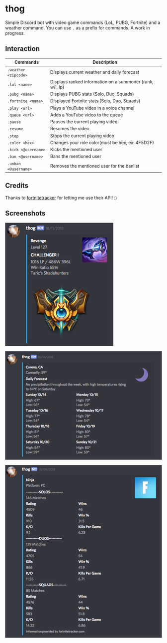 # thog

Simple Discord bot with video game commands (LoL, PUBG, Fortnite) and a weather command. You can use `.` as a prefix for commands. A work in progress.

## Interaction

| Commands             | Description                                               |
| -------------------- | --------------------------------------------------------- |
| `.weather <zipcode>` | Displays current weather and daily forecast               |
| `.lol <name>`        | Displays ranked information on a summoner (rank, w/l, lp) |
| `.pubg <name>`       | Displays PUBG stats (Solo, Duo, Squads)                   |
| `.fortnite <name>`   | Displayed Fortnite stats (Solo, Duo, Squads)              |
| `.play <url>`        | Plays a YouTube video in a voice channel                  |
| `.queue <url>`       | Adds a YouTube video to the queue                         |
| `.pause`             | Pauses the current playing video                          |
| `.resume`            | Resumes the video                                         |
| `.stop`              | Stops the current playing video                           |
| `.color <hex>`       | Changes your role color(must be hex, ex: 4F5D2F)          |
| `.kick <@username>`  | Kicks the mentioned user                                  |
| `.ban <@username>`   | Bans the mentioned user                                   |
| `.unban <@username>` | Removes the mentioned user for the banlist                |

## Credits

Thanks to [fortnitetracker](https://fortnitetracker.com/) for letting me use their API! :)

## Screenshots
![Image 1](https://raw.githubusercontent.com/himanshup/thog/master/screenshots/Screen%20Shot%202018-12-04%20at%208.11.01%20AM.png)

![Image 12](https://raw.githubusercontent.com/himanshup/thog/master/screenshots/Screen%20Shot%202018-12-04%20at%208.08.31%20AM.png)

![Image 3](https://raw.githubusercontent.com/himanshup/thog/master/screenshots/Screen%20Shot%202018-12-04%20at%208.10.29%20AM.png)